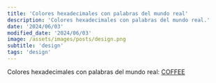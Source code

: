 ```yaml
---
title: 'Colores hexadecimales con palabras del mundo real'
description: 'Colores hexadecimales con palabras del mundo real.'
date: '2024/06/03'
modified_date: '2024/06/03'
image: /assets/images/posts/design.png
subtitle: 'design'
tags: 'design'
---
```


Colores hexadecimales con palabras del mundo real: [COFFEE](https://c0ffee.surge.sh/)
